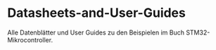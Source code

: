 # Datasheets-and-User-Guides
Alle Datenblätter und User Guides zu den Beispielen im Buch STM32-Mikrocontroller.
